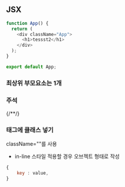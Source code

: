 ## JSX

~~~js
function App() {
  return (
    <div className="App">
      <h1>tessst2</h1>
    </div>
  );
}

export default App;
~~~

### 최상위 부모요소는 1개

### 주석
{/**/}

### 태그에 클래스 넣기
className=""를 사용

- in-line 스타일 적용할 경우 오브젝트 형태로 작성
~~~js
{
    key : value,
}
~~~